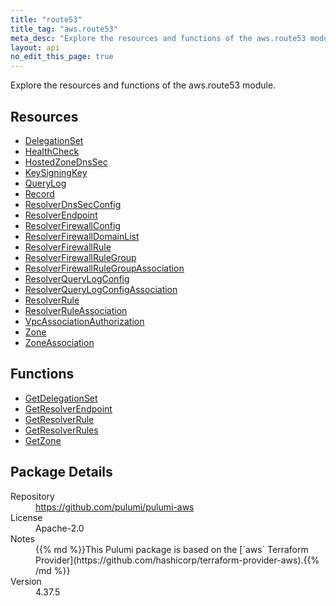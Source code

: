 ```yaml
---
title: "route53"
title_tag: "aws.route53"
meta_desc: "Explore the resources and functions of the aws.route53 module."
layout: api
no_edit_this_page: true
---
```


<!-- WARNING: this file was generated by Pulumi Docs Generator. -->
<!-- Do not edit by hand unless you're certain you know what you are doing! -->

Explore the resources and functions of the aws.route53 module.

<h2 id="resources">Resources</h2>
<ul class="api">
    <li><a href="delegationset" title="DelegationSet"><span class="api-symbol api-symbol--resource"></span>DelegationSet</a></li>
    <li><a href="healthcheck" title="HealthCheck"><span class="api-symbol api-symbol--resource"></span>HealthCheck</a></li>
    <li><a href="hostedzonednssec" title="HostedZoneDnsSec"><span class="api-symbol api-symbol--resource"></span>HostedZoneDnsSec</a></li>
    <li><a href="keysigningkey" title="KeySigningKey"><span class="api-symbol api-symbol--resource"></span>KeySigningKey</a></li>
    <li><a href="querylog" title="QueryLog"><span class="api-symbol api-symbol--resource"></span>QueryLog</a></li>
    <li><a href="record" title="Record"><span class="api-symbol api-symbol--resource"></span>Record</a></li>
    <li><a href="resolverdnssecconfig" title="ResolverDnsSecConfig"><span class="api-symbol api-symbol--resource"></span>ResolverDnsSecConfig</a></li>
    <li><a href="resolverendpoint" title="ResolverEndpoint"><span class="api-symbol api-symbol--resource"></span>ResolverEndpoint</a></li>
    <li><a href="resolverfirewallconfig" title="ResolverFirewallConfig"><span class="api-symbol api-symbol--resource"></span>ResolverFirewallConfig</a></li>
    <li><a href="resolverfirewalldomainlist" title="ResolverFirewallDomainList"><span class="api-symbol api-symbol--resource"></span>ResolverFirewallDomainList</a></li>
    <li><a href="resolverfirewallrule" title="ResolverFirewallRule"><span class="api-symbol api-symbol--resource"></span>ResolverFirewallRule</a></li>
    <li><a href="resolverfirewallrulegroup" title="ResolverFirewallRuleGroup"><span class="api-symbol api-symbol--resource"></span>ResolverFirewallRuleGroup</a></li>
    <li><a href="resolverfirewallrulegroupassociation" title="ResolverFirewallRuleGroupAssociation"><span class="api-symbol api-symbol--resource"></span>ResolverFirewallRuleGroupAssociation</a></li>
    <li><a href="resolverquerylogconfig" title="ResolverQueryLogConfig"><span class="api-symbol api-symbol--resource"></span>ResolverQueryLogConfig</a></li>
    <li><a href="resolverquerylogconfigassociation" title="ResolverQueryLogConfigAssociation"><span class="api-symbol api-symbol--resource"></span>ResolverQueryLogConfigAssociation</a></li>
    <li><a href="resolverrule" title="ResolverRule"><span class="api-symbol api-symbol--resource"></span>ResolverRule</a></li>
    <li><a href="resolverruleassociation" title="ResolverRuleAssociation"><span class="api-symbol api-symbol--resource"></span>ResolverRuleAssociation</a></li>
    <li><a href="vpcassociationauthorization" title="VpcAssociationAuthorization"><span class="api-symbol api-symbol--resource"></span>VpcAssociationAuthorization</a></li>
    <li><a href="zone" title="Zone"><span class="api-symbol api-symbol--resource"></span>Zone</a></li>
    <li><a href="zoneassociation" title="ZoneAssociation"><span class="api-symbol api-symbol--resource"></span>ZoneAssociation</a></li>
</ul>

<h2 id="functions">Functions</h2>
<ul class="api">
    <li><a href="getdelegationset" title="GetDelegationSet"><span class="api-symbol api-symbol--function"></span>GetDelegationSet</a></li>
    <li><a href="getresolverendpoint" title="GetResolverEndpoint"><span class="api-symbol api-symbol--function"></span>GetResolverEndpoint</a></li>
    <li><a href="getresolverrule" title="GetResolverRule"><span class="api-symbol api-symbol--function"></span>GetResolverRule</a></li>
    <li><a href="getresolverrules" title="GetResolverRules"><span class="api-symbol api-symbol--function"></span>GetResolverRules</a></li>
    <li><a href="getzone" title="GetZone"><span class="api-symbol api-symbol--function"></span>GetZone</a></li>
</ul>

<h2 id="package-details">Package Details</h2>
<dl class="package-details">
	<dt>Repository</dt>
	<dd><a href="https://github.com/pulumi/pulumi-aws">https://github.com/pulumi/pulumi-aws</a></dd>
	<dt>License</dt>
	<dd>Apache-2.0</dd>
	<dt>Notes</dt>
	<dd>{{% md %}}This Pulumi package is based on the [`aws` Terraform Provider](https://github.com/hashicorp/terraform-provider-aws).{{% /md %}}</dd>
	<dt>Version</dt>
	<dd>4.37.5</dd>
</dl>

